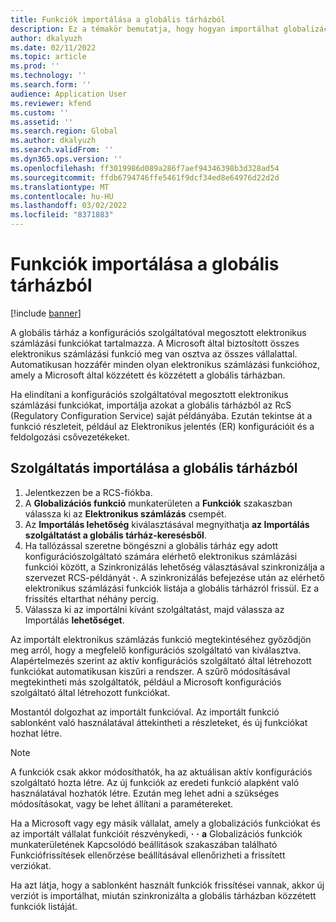 ```yaml
---
title: Funkciók importálása a globális tárházból
description: Ez a témakör bemutatja, hogy hogyan importálhat globalizációs funkciókat a globális tárházból.
author: dkalyuzh
ms.date: 02/11/2022
ms.topic: article
ms.prod: ''
ms.technology: ''
ms.search.form: ''
audience: Application User
ms.reviewer: kfend
ms.custom: ''
ms.assetid: ''
ms.search.region: Global
ms.author: dkalyuzh
ms.search.validFrom: ''
ms.dyn365.ops.version: ''
ms.openlocfilehash: ff3019986d089a286f7aef94346398b3d328ad54
ms.sourcegitcommit: ffdb6794746ffe5461f9dcf34ed8e64976d22d2d
ms.translationtype: MT
ms.contentlocale: hu-HU
ms.lasthandoff: 03/02/2022
ms.locfileid: "8371883"
---
```

# <a name="import-features-from-the-global-repository"></a>Funkciók importálása a globális tárházból

[!include [banner](../includes/banner.md)]

A globális tárház a konfigurációs szolgáltatóval megosztott elektronikus számlázási funkciókat tartalmazza. A Microsoft által biztosított összes elektronikus számlázási funkció meg van osztva az összes vállalattal. Automatikusan hozzáfér minden olyan elektronikus számlázási funkcióhoz, amely a Microsoft által közzétett és közzétett a globális tárházban.

Ha elindítani a konfigurációs szolgáltatóval megosztott elektronikus számlázási funkciókat, importálja azokat a globális tárházból az RcS (Regulatory Configuration Service) saját példányába. Ezután tekintse át a funkció részleteit, például az Elektronikus jelentés (ER) konfigurációit és a feldolgozási csővezetékeket.

## <a name="import-a-feature-from-the-global-repository"></a>Szolgáltatás importálása a globális tárházból

1. Jelentkezzen be a RCS-fiókba.
2. A **Globalizációs funkció** munkaterületen a **Funkciók** szakaszban válassza ki az **Elektronikus számlázás** csempét.
3. Az **Importálás lehetőség** kiválasztásával megnyithatja **az Importálás szolgáltatást a globális tárház-keresésből**.
4. Ha tallózással szeretne böngészni a globális tárház egy adott konfigurációszolgáltató számára elérhető elektronikus számlázási funkciói között, a Szinkronizálás lehetőség választásával szinkronizálja a szervezet RCS-példányát **·**. A szinkronizálás befejezése után az elérhető elektronikus számlázási funkciók listája a globális tárházról frissül. Ez a frissítés eltarthat néhány percig.
5. Válassza ki az importálni kívánt szolgáltatást, majd válassza az Importálás **lehetőséget**.

Az importált elektronikus számlázás funkció megtekintéséhez győződjön meg arról, hogy a megfelelő konfigurációs szolgáltató van kiválasztva. Alapértelmezés szerint az aktív konfigurációs szolgáltató által létrehozott funkciókat automatikusan kiszűri a rendszer. A szűrő módosításával megtekintheti más szolgáltatók, például a Microsoft konfigurációs szolgáltató által létrehozott funkciókat.

Mostantól dolgozhat az importált funkcióval. Az importált funkció sablonként való használatával áttekintheti a részleteket, és új funkciókat hozhat létre.

> [!NOTE]
> A funkciók csak akkor módosíthatók, ha az aktuálisan aktív konfigurációs szolgáltató hozta létre. Az új funkciók az eredeti funkció alapként való használatával hozhatók létre. Ezután meg lehet adni a szükséges módosításokat, vagy be lehet állítani a paramétereket.

Ha a Microsoft vagy egy másik vállalat, amely a globalizációs funkciókat és az importált vállalat funkcióit részvénykedi, **·** **·** **a** Globalizációs funkciók munkaterületének Kapcsolódó beállítások szakaszában található Funkciófrissítések ellenőrzése beállításával ellenőrizheti a frissített verziókat.

Ha azt látja, hogy a sablonként használt funkciók frissítései vannak, akkor új verziót is importálhat, miután szinkronizálta a globális tárházban közzétett funkciók listáját.
